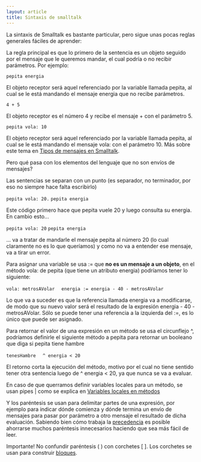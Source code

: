 ```yaml
---
layout: article
title: Sintaxis de smalltalk
---
```

La sintaxis de Smalltalk es bastante particular, pero sigue unas pocas reglas generales fáciles de aprender:

La regla principal es que lo primero de la sentencia es un objeto seguido por el mensaje que le queremos mandar, el cual podría o no recibir parámetros. Por ejemplo:

`pepita energia`

El objeto receptor será aquel referenciado por la variable llamada pepita, al cual se le está mandando el mensaje energia que no recibe parámetros.

`4 + 5`

El objeto receptor es el número 4 y recibe el mensaje + con el parámetro 5.

`pepita vola: 10`

El objeto receptor será aquel referenciado por la variable llamada pepita, al cual se le está mandando el mensaje vola: con el parámetro 10. Más sobre este tema en [Tipos de mensajes en Smalltalk](tipos-de-mensajes-en-smalltalk.md).

Pero qué pasa con los elementos del lenguaje que no son envíos de mensajes?

Las sentencias se separan con un punto (es separador, no terminador, por eso no siempre hace falta escribirlo)

`pepita vola: 20.`
`pepita energia`

Este código primero hace que pepita vuele 20 y luego consulta su energia. En cambio esto...

`pepita vola: 20`
`pepita energia`

... va a tratar de mandarle el mensaje pepita al número 20 (lo cual claramente no es lo que queríamos) y como no va a entender ese mensaje, va a tirar un error.

Para asignar una variable se usa := que **no es un mensaje a un objeto**, en el método vola: de pepita (que tiene un atributo energia) podríamos tener lo siguiente:

`vola: metrosAVolar`
`  energia := energia - 40 - metrosAVolar`

Lo que va a suceder es que la referencia llamada energia va a modificarse, de modo que su nuevo valor será el resultado de la expresión energia - 40 - metrosAVolar. Sólo se puede tener una referencia a la izquierda del :=, es lo único que puede ser asignado.

Para retornar el valor de una expresión en un método se usa el circunflejo ^, podríamos definirle el siguiente método a pepita para retornar un booleano que diga si pepita tiene hambre

`tenesHambre`
`  ^ energia < 20`

El retorno corta la ejecución del método, motivo por el cual no tiene sentido tener otra sentencia luego de ^ energia &lt; 20, ya que nunca se va a evaluar.

En caso de que querramos definir variables locales para un método, se usan pipes | como se explica en [Variables locales en métodos](variables-locales-en-metodos.md)

Y los paréntesis se usan para delimitar partes de una expresión, por ejemplo para indicar dónde comienza y dónde termina un envío de mensajes para pasar por parámetro a otro mensaje el resultado de dicha evaluación. Sabiendo bien cómo trabaja la [precedencia](precedencia-de-mensajes.md) es posible ahorrarse muchos paréntesis innecesarios haciendo que sea más fácil de leer.

Importante! No confundir paréntesis ( ) con corchetes \[ \]. Los corchetes se usan para construir [bloques](bloques.md).
